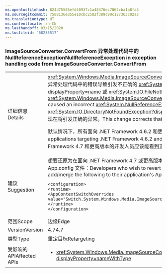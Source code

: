 ```yaml
---
ms.openlocfilehash: 824d75585efd40937c1a48376ec7862cba1a8fa3
ms.sourcegitcommit: 7588136e355e10cbc2582f389c90c127363c02a5
ms.translationtype: HT
ms.contentlocale: zh-CN
ms.lasthandoff: 03/15/2020
ms.locfileid: "68235517"
---
```

### <a name="nullreferenceexception-in-exception-handling-code-from-imagesourceconverterconvertfrom"></a><span data-ttu-id="05f57-101">ImageSourceConverter.ConvertFrom 异常处理代码中的 NullReferenceException</span><span class="sxs-lookup"><span data-stu-id="05f57-101">NullReferenceException in exception handling code from ImageSourceConverter.ConvertFrom</span></span>

|   |   |
|---|---|
|<span data-ttu-id="05f57-102">详细信息</span><span class="sxs-lookup"><span data-stu-id="05f57-102">Details</span></span>|<span data-ttu-id="05f57-103"><xref:System.Windows.Media.ImageSourceConverter.ConvertFrom(System.ComponentModel.ITypeDescriptorContext,System.Globalization.CultureInfo,System.Object)> 的异常处理代码中的错误导致引发不正确的 <xref:System.NullReferenceException?displayProperty=name> 而不是预期的异常（<xref:System.IO.DirectoryNotFoundException?displayProperty=name> 或 <xref:System.IO.FileNotFoundException?displayProperty=name>）。</span><span class="sxs-lookup"><span data-stu-id="05f57-103">An error in the exception handling code for <xref:System.Windows.Media.ImageSourceConverter.ConvertFrom(System.ComponentModel.ITypeDescriptorContext,System.Globalization.CultureInfo,System.Object)> caused an incorrect <xref:System.NullReferenceException?displayProperty=name> to be thrown instead of the intended exception ( <xref:System.IO.DirectoryNotFoundException?displayProperty=name> or <xref:System.IO.FileNotFoundException?displayProperty=name>).</span></span> <span data-ttu-id="05f57-104">此更改更正了该错误，因此，该方法现在将引发正确的异常。</span><span class="sxs-lookup"><span data-stu-id="05f57-104">This change corrects that error so that the method now throws the right exception.</span></span> <p/><span data-ttu-id="05f57-105">默认情况下，所有面向 .NET Framework 4.6.2 和更低版本的应用程序都将继续引发 <xref:System.NullReferenceException?displayProperty=name> 以确保兼容性。</span><span class="sxs-lookup"><span data-stu-id="05f57-105">By default all applications targeting .NET Framework 4.6.2 and earlier continue to throw <xref:System.NullReferenceException?displayProperty=name> for compatibility.</span></span> <span data-ttu-id="05f57-106">面向 .NET Framework 4.7 和更高版本的开发人员应该能看到正确的异常。</span><span class="sxs-lookup"><span data-stu-id="05f57-106">Developers targeting .NET Framework 4.7 and above should see the right exceptions.</span></span>|
|<span data-ttu-id="05f57-107">建议</span><span class="sxs-lookup"><span data-stu-id="05f57-107">Suggestion</span></span>|<span data-ttu-id="05f57-108">想要还原为在面向 .NET Framework 4.7 或更高版本时获取 <xref:System.NullReferenceException?displayProperty=name> 的开发人员可将以下内容添加/合并到应用程序的 App.config 文件：</span><span class="sxs-lookup"><span data-stu-id="05f57-108">Developers who wish to revert to getting <xref:System.NullReferenceException?displayProperty=name> when targeting .NET Framework 4.7 or later can add/merge the following to their application's App.config file:</span></span><pre><code class="lang-xml">&lt;configuration&gt;&#13;&#10;&lt;runtime&gt;&#13;&#10;&lt;AppContextSwitchOverrides value=&quot;Switch.System.Windows.Media.ImageSourceConverter.OverrideExceptionWithNullReferenceException=true&quot;/&gt;&#13;&#10;&lt;/runtime&gt;&#13;&#10;&lt;/configuration&gt;&#13;&#10;</code></pre>|
|<span data-ttu-id="05f57-109">范围</span><span class="sxs-lookup"><span data-stu-id="05f57-109">Scope</span></span>|<span data-ttu-id="05f57-110">边缘</span><span class="sxs-lookup"><span data-stu-id="05f57-110">Edge</span></span>|
|<span data-ttu-id="05f57-111">Version</span><span class="sxs-lookup"><span data-stu-id="05f57-111">Version</span></span>|<span data-ttu-id="05f57-112">4.7</span><span class="sxs-lookup"><span data-stu-id="05f57-112">4.7</span></span>|
|<span data-ttu-id="05f57-113">类型</span><span class="sxs-lookup"><span data-stu-id="05f57-113">Type</span></span>|<span data-ttu-id="05f57-114">重定目标</span><span class="sxs-lookup"><span data-stu-id="05f57-114">Retargeting</span></span>|
|<span data-ttu-id="05f57-115">受影响的 API</span><span class="sxs-lookup"><span data-stu-id="05f57-115">Affected APIs</span></span>|<ul><li><xref:System.Windows.Media.ImageSourceConverter.ConvertFrom(System.ComponentModel.ITypeDescriptorContext,System.Globalization.CultureInfo,System.Object)?displayProperty=nameWithType></li></ul>|
